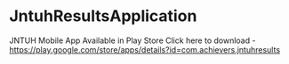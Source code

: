 # JntuhResultsApplication
JNTUH Mobile App Available in Play Store
Click here to download - https://play.google.com/store/apps/details?id=com.achievers.jntuhresults
